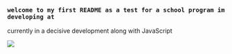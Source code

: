### `welcome to my first README as a test for a school program im developing at`

currently in a decisive development along with JavaScript

![](tenor.com/bs/view/js-java-script-head-pat-gif-26111677)







